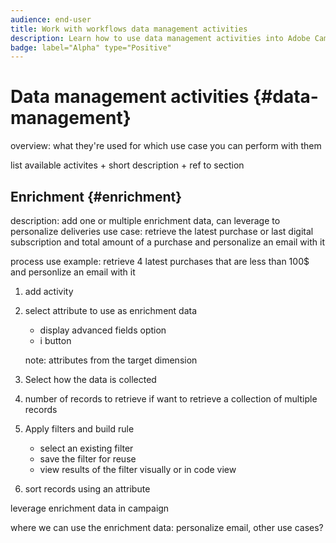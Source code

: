 ```yaml
---
audience: end-user
title: Work with workflows data management activities
description: Learn how to use data management activities into Adobe Campaign Web workflows
badge: label="Alpha" type="Positive"
---
```

# Data management activities {#data-management}

overview: what they're used for
which use case you can perform with them

list available activites + short description + ref to section

## Enrichment {#enrichment}

description: add one or multiple enrichment data, can leverage to personalize deliveries
use case: retrieve the latest purchase or last digital subscription and total amount of a purchase and personalize an email with it

process
use example: retrieve 4 latest purchases that are less than 100$ and personlize an email with it
1. add activity
1. select attribute to use as enrichment data

    + display advanced fields option
    + i button

    note: attributes from the target dimension

1. Select how the data is collected
1. number of records to retrieve if want to retrieve a collection of multiple records
1. Apply filters and build rule

    + select an existing filter
    + save the filter for reuse
    + view results of the filter visually or in code view

1. sort records using an attribute

leverage enrichment data in campaign

where we can use the enrichment data: personalize email, other use cases?
